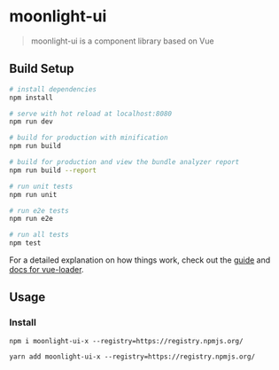# moonlight-ui
> moonlight-ui is a component library based on Vue

## Build Setup

``` bash
# install dependencies
npm install

# serve with hot reload at localhost:8080
npm run dev

# build for production with minification
npm run build

# build for production and view the bundle analyzer report
npm run build --report

# run unit tests
npm run unit

# run e2e tests
npm run e2e

# run all tests
npm test
```

For a detailed explanation on how things work, check out the [guide](http://vuejs-templates.github.io/webpack/) and [docs for vue-loader](http://vuejs.github.io/vue-loader).

## Usage

### Install

```
npm i moonlight-ui-x --registry=https://registry.npmjs.org/
```

```
yarn add moonlight-ui-x --registry=https://registry.npmjs.org/
```